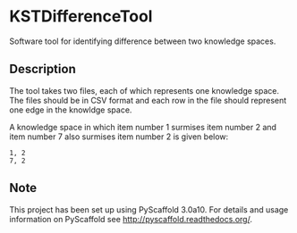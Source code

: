 # KSTDifferenceTool

Software tool for identifying difference between two knowledge spaces.

## Description

The tool takes two files, each of which represents one knowledge space. The files should be in CSV format and each row in the file should represent one edge in the knowldge space. 

A knowledge space in which item number 1 surmises item number 2 and item number 7 also surmises item number 2 is given below:

```
1, 2
7, 2
```

## Note

This project has been set up using PyScaffold 3.0a10. For details and usage
information on PyScaffold see http://pyscaffold.readthedocs.org/.

